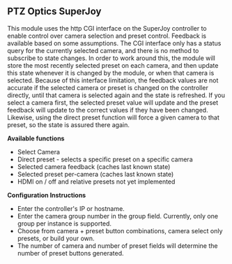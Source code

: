 ## PTZ Optics SuperJoy

This module uses the http CGI interface on the SuperJoy controller to enable control over camera selection and preset control.  Feedback is available based on some assumptions.  The CGI interface only has a status query for the currently selected camera, and there is no method to subscribe to state changes.  In order to work around this, the module will store the most recently selected preset on each camera, and then update this state whenever it is changed by the module, or when that camera is selected.  Because of this interface limitation, the feedback values are not accurate if the selected camera or preset is changed on the controller directly, until that camera is selected again and the state is refreshed.  If you select a camera first, the selected preset value will update and the preset feedback will update to the correct values if they have been changed.  Likewise, using the direct preset function will force a given camera to that preset, so the state is assured there again.

**Available functions**

* Select Camera
* Direct preset - selects a specific preset on a specific camera
* Selected camera feedback (caches last known state)
* Selected preset per-camera (caches last known state)
* HDMI on / off and relative presets not yet implemented

**Configuration Instructions**

* Enter the controller's IP or hostname.
* Enter the camera group number in the group field.  Currently, only one group per instance is supported.
* Choose from camera + preset button combinations, camera select only presets, or build your own.
* The number of camera and number of preset fields will determine the number of preset buttons generated.